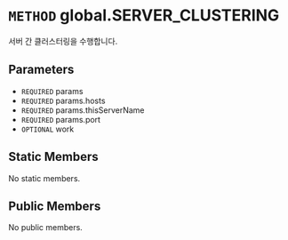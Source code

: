 # `METHOD` global.SERVER_CLUSTERING
서버 간 클러스터링을 수행합니다.

## Parameters
* `REQUIRED` params 
* `REQUIRED` params.hosts 
* `REQUIRED` params.thisServerName 
* `REQUIRED` params.port 
* `OPTIONAL` work 

## Static Members
No static members.

## Public Members
No public members.
